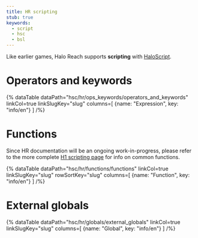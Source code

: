 ```yaml
---
title: HR scripting
stub: true
keywords:
  - script
  - hsc
  - bsl
---
```

Like earlier games, Halo Reach supports **scripting** with [HaloScript](~general/engine/scripting).

# Operators and keywords
{% dataTable
  dataPath="hsc/hr/ops_keywords/operators_and_keywords"
  linkCol=true
  linkSlugKey="slug"
  columns=[
    {name: "Expression", key: "info/en"}
  ]
/%}

# Functions
Since HR documentation will be an ongoing work-in-progress, please refer to the more complete [H1 scripting page](~h1/engine/scripting) for info on common functions.

{% dataTable
  dataPath="hsc/hr/functions/functions"
  linkCol=true
  linkSlugKey="slug"
  rowSortKey="slug"
  columns=[
    {name: "Function", key: "info/en"}
  ]
/%}

# External globals
{% dataTable
  dataPath="hsc/hr/globals/external_globals"
  linkCol=true
  linkSlugKey="slug"
  columns=[
    {name: "Global", key: "info/en"}
  ]
/%}

